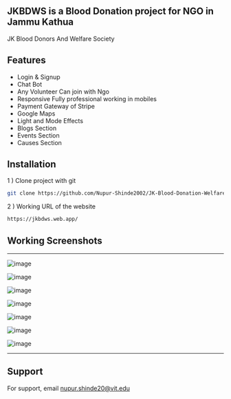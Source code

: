 ## JKBDWS is a Blood Donation project for NGO in Jammu Kathua 

JK Blood Donors And Welfare Society

## Features
 
-  Login & Signup
-  Chat Bot
-  Any Volunteer Can join with Ngo
-  Responsive Fully professional working in mobiles
-  Payment Gateway of Stripe
-  Google Maps 
-  Light and Mode Effects
-  Blogs Section
-  Events Section
-  Causes Section

 
## Installation

1 ) Clone project with git

```bash
git clone https://github.com/Nupur-Shinde2002/JK-Blood-Donation-Welfare-Society-Website
```
2 ) Working URL of the website 
```bash
https://jkbdws.web.app/
```
 

## Working Screenshots
---
 
 ![image](https://user-images.githubusercontent.com/115718272/228798725-75d84de6-df59-4e68-be80-7fd613cc31a2.png)

 ![image](https://user-images.githubusercontent.com/115718272/228799038-34a3737e-f258-4065-9df0-bebae5452359.png)

 ![image](https://user-images.githubusercontent.com/115718272/228799527-7953b008-1964-471a-8eee-0e99cfaaac5b.png)

 ![image](https://user-images.githubusercontent.com/115718272/228800154-da519d3c-14fd-42bc-92b4-b491e25793e9.png)

 ![image](https://user-images.githubusercontent.com/115718272/228800413-4fb9e765-f0e7-4172-b1ef-0dff1764c41c.png)
 
 ![image](https://user-images.githubusercontent.com/115718272/228801309-a7d4d017-618d-45d1-8bed-1888f372550b.png)
 
 ![image](https://user-images.githubusercontent.com/115718272/228801463-53e746bf-f2d0-4063-a7a7-3d320eb960b3.png)



---
 

## Support

For support, email nupur.shinde20@vit.edu

